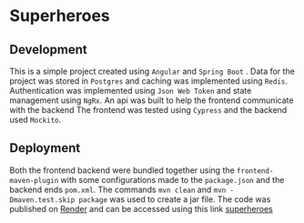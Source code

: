  # Superheroes
 
## Development
This is a simple project created using `Angular` and `Spring Boot` . Data for the project was
stored in `Postgres` and caching was implemented using `Redis`. Authentication was implemented using
`Json Web Token` and state management using `NgRx`. An api was built to help the frontend communicate with 
the backend The frontend was tested using `Cypress` and the backend  used `Mockito`.

## Deployment
Both the frontend backend were bundled together using the `frontend-maven-plugin` with some configurations
made to the `package.json`  and the backend ends `pom.xml`. The commands `mvn clean` and `mvn -Dmaven.test.skip package`
was used to create a jar file. The code was published on [Render](https://render.com) and can be accessed using
this link [superheroes](https://superheroes-qn46.onrender.com)